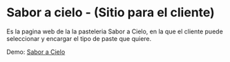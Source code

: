 # Sabor a cielo - (Sitio para el cliente)

Es la pagina web de la la pasteleria Sabor a Cielo, en la que el cliente puede seleccionar y encargar el tipo de paste que quiere.

Demo: [Sabor a Cielo](https://saboracielo.netlify.app/)

